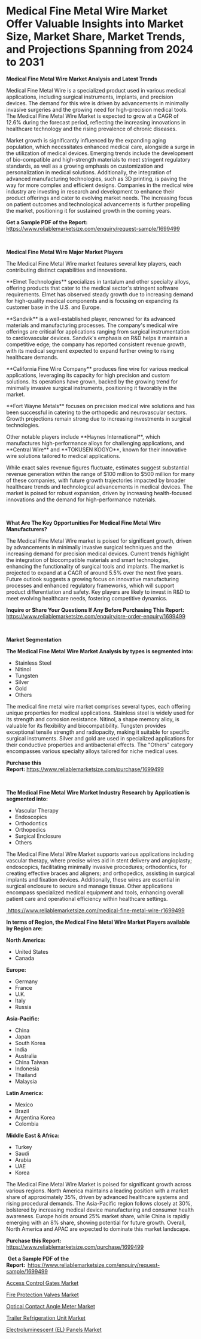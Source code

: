<p><h1>Medical Fine Metal Wire Market Offer Valuable Insights into Market Size, Market Share, Market Trends, and Projections Spanning from 2024 to 2031</h1></p><p><strong>Medical Fine Metal Wire Market Analysis and Latest Trends</strong></p>
<p><p>Medical Fine Metal Wire is a specialized product used in various medical applications, including surgical instruments, implants, and precision devices. The demand for this wire is driven by advancements in minimally invasive surgeries and the growing need for high-precision medical tools. The Medical Fine Metal Wire Market is expected to grow at a CAGR of 12.6% during the forecast period, reflecting the increasing innovations in healthcare technology and the rising prevalence of chronic diseases.</p><p>Market growth is significantly influenced by the expanding aging population, which necessitates enhanced medical care, alongside a surge in the utilization of medical devices. Emerging trends include the development of bio-compatible and high-strength materials to meet stringent regulatory standards, as well as a growing emphasis on customization and personalization in medical solutions. Additionally, the integration of advanced manufacturing technologies, such as 3D printing, is paving the way for more complex and efficient designs. Companies in the medical wire industry are investing in research and development to enhance their product offerings and cater to evolving market needs. The increasing focus on patient outcomes and technological advancements is further propelling the market, positioning it for sustained growth in the coming years.</p></p>
<p><strong>Get a Sample PDF of the Report:&nbsp;</strong> <a href="https://www.reliablemarketsize.com/enquiry/request-sample/1699499?utm_campaign=1261&utm_medium=2&utm_source=Github&utm_content=ia&utm_term=20102024&utm_id=medical-fine-metal-wire">https://www.reliablemarketsize.com/enquiry/request-sample/1699499</a></p>
<p>&nbsp;</p>
<p><strong>Medical Fine Metal Wire Major Market Players</strong></p>
<p><p>The Medical Fine Metal Wire market features several key players, each contributing distinct capabilities and innovations. </p><p>**Elmet Technologies** specializes in tantalum and other specialty alloys, offering products that cater to the medical sector's stringent software requirements. Elmet has observed steady growth due to increasing demand for high-quality medical components and is focusing on expanding its customer base in the U.S. and Europe.</p><p>**Sandvik** is a well-established player, renowned for its advanced materials and manufacturing processes. The company's medical wire offerings are critical for applications ranging from surgical instrumentation to cardiovascular devices. Sandvik's emphasis on R&D helps it maintain a competitive edge; the company has reported consistent revenue growth, with its medical segment expected to expand further owing to rising healthcare demands.</p><p>**California Fine Wire Company** produces fine wire for various medical applications, leveraging its capacity for high precision and custom solutions. Its operations have grown, backed by the growing trend for minimally invasive surgical instruments, positioning it favorably in the market.</p><p>**Fort Wayne Metals** focuses on precision medical wire solutions and has been successful in catering to the orthopedic and neurovascular sectors. Growth projections remain strong due to increasing investments in surgical technologies.</p><p>Other notable players include **Haynes International**, which manufactures high-performance alloys for challenging applications, and **Central Wire** and **TOKUSEN KOGYO**, known for their innovative wire solutions tailored to medical applications.</p><p>While exact sales revenue figures fluctuate, estimates suggest substantial revenue generation within the range of $100 million to $500 million for many of these companies, with future growth trajectories impacted by broader healthcare trends and technological advancements in medical devices. The market is poised for robust expansion, driven by increasing health-focused innovations and the demand for high-performance materials.</p></p>
<p>&nbsp;</p>
<p><strong>What Are The Key Opportunities For Medical Fine Metal Wire Manufacturers?</strong></p>
<p><p>The Medical Fine Metal Wire market is poised for significant growth, driven by advancements in minimally invasive surgical techniques and the increasing demand for precision medical devices. Current trends highlight the integration of biocompatible materials and smart technologies, enhancing the functionality of surgical tools and implants. The market is projected to expand at a CAGR of around 5.5% over the next five years. Future outlook suggests a growing focus on innovative manufacturing processes and enhanced regulatory frameworks, which will support product differentiation and safety. Key players are likely to invest in R&D to meet evolving healthcare needs, fostering competitive dynamics.</p></p>
<p><strong>Inquire or Share Your Questions If Any Before Purchasing This Report:</strong> <a href="https://www.reliablemarketsize.com/enquiry/pre-order-enquiry/1699499?utm_campaign=1261&utm_medium=2&utm_source=Github&utm_content=ia&utm_term=20102024&utm_id=medical-fine-metal-wire">https://www.reliablemarketsize.com/enquiry/pre-order-enquiry/1699499</a></p>
<p>&nbsp;</p>
<p><strong>Market Segmentation</strong></p>
<p><strong>The Medical Fine Metal Wire Market Analysis by types is segmented into:</strong></p>
<p><ul><li>Stainless Steel</li><li>Nitinol</li><li>Tungsten</li><li>Silver</li><li>Gold</li><li>Others</li></ul></p>
<p><p>The medical fine metal wire market comprises several types, each offering unique properties for medical applications. Stainless steel is widely used for its strength and corrosion resistance. Nitinol, a shape memory alloy, is valuable for its flexibility and biocompatibility. Tungsten provides exceptional tensile strength and radiopacity, making it suitable for specific surgical instruments. Silver and gold are used in specialized applications for their conductive properties and antibacterial effects. The "Others" category encompasses various specialty alloys tailored for niche medical uses.</p></p>
<p><strong>Purchase this Report:&nbsp;</strong><a href="https://www.reliablemarketsize.com/purchase/1699499?utm_campaign=1261&utm_medium=2&utm_source=Github&utm_content=ia&utm_term=20102024&utm_id=medical-fine-metal-wire">https://www.reliablemarketsize.com/purchase/1699499</a></p>
<p>&nbsp;</p>
<p><strong>The Medical Fine Metal Wire Market Industry Research by Application is segmented into:</strong></p>
<p><ul><li>Vascular Therapy</li><li>Endoscopics</li><li>Orthodontics</li><li>Orthopedics</li><li>Surgical Enclosure</li><li>Others</li></ul></p>
<p><p>The Medical Fine Metal Wire Market supports various applications including vascular therapy, where precise wires aid in stent delivery and angioplasty; endoscopics, facilitating minimally invasive procedures; orthodontics, for creating effective braces and aligners; and orthopedics, assisting in surgical implants and fixation devices. Additionally, these wires are essential in surgical enclosure to secure and manage tissue. Other applications encompass specialized medical equipment and tools, enhancing overall patient care and operational efficiency within healthcare settings.</p></p>
<p><a href="https://www.reliablemarketsize.com/medical-fine-metal-wire-r1699499?utm_campaign=1261&utm_medium=2&utm_source=Github&utm_content=ia&utm_term=20102024&utm_id=medical-fine-metal-wire">&nbsp;https://www.reliablemarketsize.com/medical-fine-metal-wire-r1699499</a></p>
<p><strong>In terms of Region, the Medical Fine Metal Wire Market Players available by Region are:</strong></p>
<p>
    <p> <strong> North America: </strong>
        <ul>
            <li>United States</li>
            <li>Canada</li>
        </ul>
        </p> 
    <p> <strong> Europe: </strong>
        <ul>
            <li>Germany</li>
            <li>France</li>
            <li>U.K.</li>
            <li>Italy</li>
            <li>Russia</li>
        </ul>
        </p> 
    <p> <strong> Asia-Pacific: </strong>
        <ul>
            <li>China</li>
            <li>Japan</li>
            <li>South Korea</li>
            <li>India</li>
            <li>Australia</li>
            <li>China Taiwan</li>
            <li>Indonesia</li>
            <li>Thailand</li>
            <li>Malaysia</li>
        </ul>
        </p> 
    <p> <strong> Latin America: </strong>
        <ul>
            <li>Mexico</li>
            <li>Brazil</li>
            <li>Argentina Korea</li>
            <li>Colombia</li>
        </ul>
        </p> 
    <p> <strong> Middle East & Africa: </strong>
        <ul>
            <li>Turkey</li>
            <li>Saudi</li>
            <li>Arabia</li>
            <li>UAE</li>
            <li>Korea</li>
        </ul>
    </p>
    </p>
<p><p>The Medical Fine Metal Wire Market is poised for significant growth across various regions. North America maintains a leading position with a market share of approximately 35%, driven by advanced healthcare systems and rising procedural demands. The Asia-Pacific region follows closely at 30%, bolstered by increasing medical device manufacturing and consumer health awareness. Europe holds around 25% market share, while China is rapidly emerging with an 8% share, showing potential for future growth. Overall, North America and APAC are expected to dominate this market landscape.</p></p>
<p><strong>Purchase this Report: </strong><a href="https://www.reliablemarketsize.com/purchase/1699499?utm_campaign=1261&utm_medium=2&utm_source=Github&utm_content=ia&utm_term=20102024&utm_id=medical-fine-metal-wire">https://www.reliablemarketsize.com/purchase/1699499</a></p>
<p>&nbsp;<strong>Get a Sample PDF of the Report:&nbsp;&nbsp;</strong><a href="https://www.reliablemarketsize.com/enquiry/request-sample/1699499?utm_campaign=1261&utm_medium=2&utm_source=Github&utm_content=ia&utm_term=20102024&utm_id=medical-fine-metal-wire">https://www.reliablemarketsize.com/enquiry/request-sample/1699499</a></p>
<p><strong></strong></p>
<p><p><a href="https://www.linkedin.com/pulse/access-control-gates-industry-insights-report-analyzing-market-iejne?utm_campaign=1261&utm_medium=2&utm_source=Github&utm_content=ia&utm_term=20102024&utm_id=medical-fine-metal-wire">Access Control Gates Market</a></p><p><a href="https://issuu.com/reportprime-2/docs/fire-protection-valves-market-size-_5944a81699a4d2?utm_campaign=1261&utm_medium=2&utm_source=Github&utm_content=ia&utm_term=20102024&utm_id=medical-fine-metal-wire">Fire Protection Valves Market</a></p><p><a href="https://issuu.com/reportprime-2/docs/optical-contact-angle-meter-market-_083728dd70cfb1?utm_campaign=1261&utm_medium=2&utm_source=Github&utm_content=ia&utm_term=20102024&utm_id=medical-fine-metal-wire">Optical Contact Angle Meter Market</a></p><p><a href="https://www.linkedin.com/pulse/evaluating-trailer-refrigeration-unit-market-trends-dc2te?utm_campaign=1261&utm_medium=2&utm_source=Github&utm_content=ia&utm_term=20102024&utm_id=medical-fine-metal-wire">Trailer Refrigeration Unit Market</a></p><p><a href="https://github.com/pizolina/Market-Research-Report-List-6/blob/main/electroluminescent-el-panels-market.md?utm_campaign=1261&utm_medium=2&utm_source=Github&utm_content=ia&utm_term=20102024&utm_id=medical-fine-metal-wire">Electroluminescent (EL) Panels Market</a></p></p>